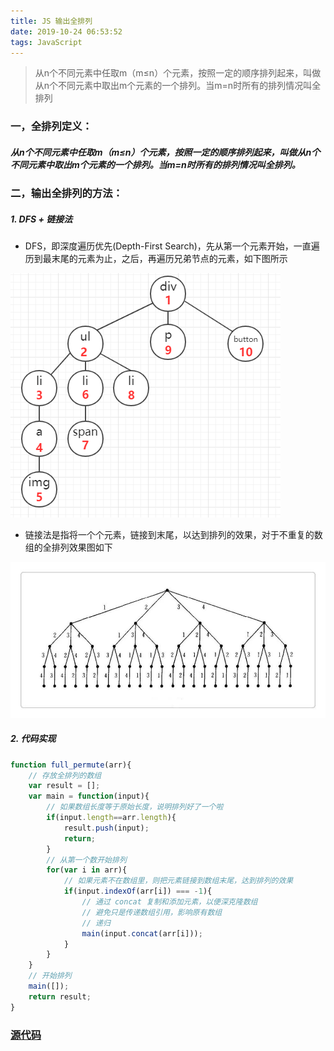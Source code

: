 ```yaml
---
title: JS 输出全排列
date: 2019-10-24 06:53:52
tags: JavaScript
---
```


> 从n个不同元素中任取m（m≤n）个元素，按照一定的顺序排列起来，叫做从n个不同元素中取出m个元素的一个排列。当m=n时所有的排列情况叫全排列

<!-- more -->

### 一，全排列定义：
##### 从n个不同元素中任取m（m≤n）个元素，按照一定的顺序排列起来，叫做从n个不同元素中取出m个元素的一个排列。当m=n时所有的排列情况叫全排列。

### 二，输出全排列的方法：

##### 1. DFS + 链接法
- DFS，即深度遍历优先(Depth-First Search)，先从第一个元素开始，一直遍历到最末尾的元素为止，之后，再遍历兄弟节点的元素，如下图所示

![](/img/2019/full-permute-0.jpg)

- 链接法是指将一个个元素，链接到末尾，以达到排列的效果，对于不重复的数组的全排列效果图如下

![](/img/2019/full-permute-1.jpg)

##### 2. 代码实现

```js
function full_permute(arr){
    // 存放全排列的数组
    var result = [];
    var main = function(input){
        // 如果数组长度等于原始长度，说明排列好了一个啦
        if(input.length==arr.length){
            result.push(input);
            return;
        }
        // 从第一个数开始排列
        for(var i in arr){
            // 如果元素不在数组里，则把元素链接到数组末尾，达到排列的效果
            if(input.indexOf(arr[i]) === -1){
                // 通过 concat 复制和添加元素，以便深克隆数组
                // 避免只是传递数组引用，影响原有数组
                // 递归
                main(input.concat(arr[i]));
            }
        }
    }
    // 开始排列
    main([]);
    return result;
}

```
### [源代码](/example/js/full-permute.html)


